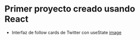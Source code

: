 # Primer proyecto creado usando React

- Interfaz de follow cards de Twitter con useState
[image](https://github.com/xLegitGhost/State-en-React-1/assets/118500832/e33e50d5-2cc6-4f70-a401-8568cfa23fb6)

